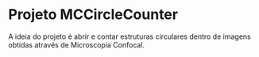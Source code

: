 # Projeto MCCircleCounter

A ideia do projeto é abrir e contar estruturas circulares dentro de imagens obtidas através de Microscopia Confocal. 
